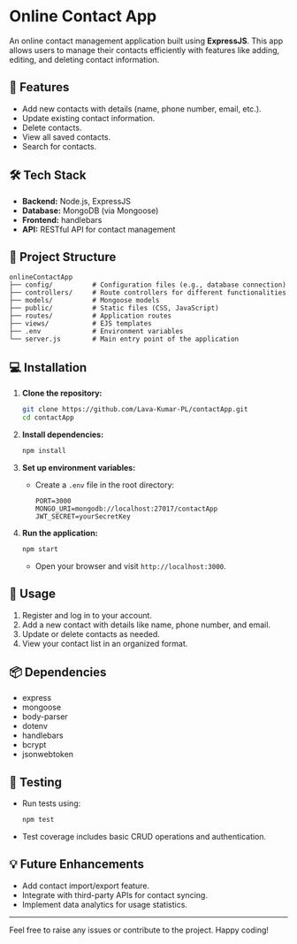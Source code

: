 # Online Contact App

An online contact management application built using **ExpressJS**. This app allows users to manage their contacts efficiently with features like adding, editing, and deleting contact information.

## 🚀 Features

- Add new contacts with details (name, phone number, email, etc.).
- Update existing contact information.
- Delete contacts.
- View all saved contacts.
- Search for contacts.

## 🛠️ Tech Stack

- **Backend:** Node.js, ExpressJS
- **Database:** MongoDB (via Mongoose)
- **Frontend:** handlebars
- **API:** RESTful API for contact management

## 📂 Project Structure

```
onlineContactApp
├── config/          # Configuration files (e.g., database connection)
├── controllers/     # Route controllers for different functionalities
├── models/          # Mongoose models
├── public/          # Static files (CSS, JavaScript)
├── routes/          # Application routes
├── views/           # EJS templates
├── .env             # Environment variables
└── server.js        # Main entry point of the application
```

## 💻 Installation

1. **Clone the repository:**
   ```bash
   git clone https://github.com/Lava-Kumar-PL/contactApp.git
   cd contactApp
   ```

2. **Install dependencies:**
   ```bash
   npm install
   ```

3. **Set up environment variables:**
   - Create a `.env` file in the root directory:
     ```
     PORT=3000
     MONGO_URI=mongodb://localhost:27017/contactApp
     JWT_SECRET=yourSecretKey
     ```

4. **Run the application:**
   ```bash
   npm start
   ```
   - Open your browser and visit `http://localhost:3000`.

## 📝 Usage

1. Register and log in to your account.
2. Add a new contact with details like name, phone number, and email.
3. Update or delete contacts as needed.
4. View your contact list in an organized format.

## 📦 Dependencies

- express
- mongoose
- body-parser
- dotenv
- handlebars
- bcrypt
- jsonwebtoken


## 🧪 Testing

- Run tests using:
  ```bash
  npm test
  ```
- Test coverage includes basic CRUD operations and authentication.

## 💡 Future Enhancements

- Add contact import/export feature.
- Integrate with third-party APIs for contact syncing.
- Implement data analytics for usage statistics.



---

Feel free to raise any issues or contribute to the project. Happy coding!

